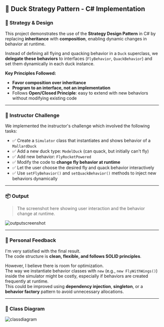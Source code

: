 ﻿
## 🦆 Duck Strategy Pattern - C# Implementation

### 🧠 Strategy & Design

This project demonstrates the use of the **Strategy Design Pattern** in C# by replacing **inheritance** with **composition**, enabling dynamic changes in behavior at runtime.

Instead of defining all flying and quacking behavior in a `Duck` superclass, we **delegate these behaviors** to interfaces (`FlyBehavior`, `QuackBehavior`) and set them dynamically in each duck instance.

**Key Principles Followed:**
- **Favor composition over inheritance**
- **Program to an interface, not an implementation**
- Follows **Open/Closed Principle**: easy to extend with new behaviors without modifying existing code

---

### 🎯 Instructor Challenge

We implemented the instructor's challenge which involved the following tasks:

- ✅ Create a `Simulator` class that instantiates and shows behavior of a `MallardDuck`
- ✅ Add a new duck type: `ModelDuck` (can quack, but initially can't fly)
- ✅ Add new behavior: `FlyRocketPowered`
- ✅ Modify the code to **change fly behavior at runtime**
- ✅ Let the user choose the desired fly and quack behavior interactively
- ✅ Use `setFlyBehavior()` and `setQuackBehavior()` methods to inject new behaviors dynamically

---

### 📦 Output

> The screenshot here showing user interaction and the behavior change at runtime.

![outputscreenshot](https://github.com/user-attachments/assets/09a38a33-ab57-47f9-95e1-6dcdee274a21)

---

### 💬 Personal Feedback

I'm very satisfied with the final result.  
The code structure is **clean, flexible, and follows SOLID principles**.

However, I believe there is room for optimization.  
The way we instantiate behavior classes with `new` (e.g., `new FlyWithWings()`) inside the simulator might be costly, especially if behaviors are created frequently at runtime.  
This could be improved using **dependency injection**, **singleton**, or a **behavior factory** pattern to avoid unnecessary allocations.

---

### 📐 Class Diagram 

![classdiagram](https://github.com/user-attachments/assets/4d8cfe29-6582-4881-8dcc-c11e2408ff63)

